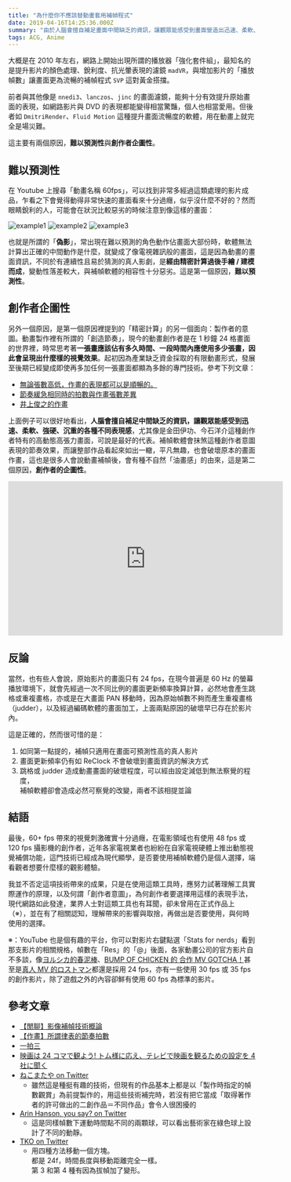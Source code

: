```yaml
---
title: "為什麼你不應該替動畫套用補幀程式"
date: 2019-04-16T14:25:36.000Z
summary: "由於人腦會擅自補足畫面中間缺乏的資訊，讓觀眾能感受到畫面營造出迅速、柔軟、強硬、沉重的各種不同表現感。補幀軟體會抹煞這種創作者意圖表現的畫面節奏效果，而讓整部作品看起來如出一轍，平凡無趣，也會破壞原本的畫面作畫。"
tags: ACG, Anime
---
```


大概是在 2010 年左右，網路上開始出現所謂的播放器「強化套件組」，最知名的是提升影片的顏色處理、銳利度、抗光暈表現的濾鏡 `madVR`，與增加影片的「播放幀數」讓畫面更為流暢的補幀程式 `SVP` 這對黃金搭擋。

前者與其他像是 `nnedi3`、`lanczos`、`jinc` 的畫面濾鏡，能夠十分有效提升原始畫面的表現，如網路影片與 DVD 的表現都能變得相當驚豔，個人也相當愛用。但後者如 `DmitriRender`、`Fluid Motion` 這種提升畫面流暢度的軟體，用在動畫上就完全是場災難。

這主要有兩個原因，**難以預測性**與**創作者企圖性**。

## 難以預測性

在 Youtube 上搜尋「動畫名稱 60fps」，可以找到非常多經過這類處理的影片成品，乍看之下會覺得動得非常快速的畫面看來十分過癮，似乎沒什麼不好的？然而眼睛銳利的人，可能會在狀況比較惡劣的時候注意到像這樣的畫面：

![example1](https://i.imgur.com/W0fnu0Nl.jpg)
![example2](https://www.svp-team.com/w/images/c/c2/Anime-1.jpg)
![example3](https://user-images.githubusercontent.com/2360542/37360739-0f78cdf4-272c-11e8-9573-a71be7f8072c.jpg)

也就是所謂的「**偽影**」，常出現在難以預測的角色動作佔畫面大部份時，軟體無法計算出正確的中間動作是什麼，就變成了像電視雜訊般的畫面，這是因為動畫的畫面資訊，不同於有連續性且易於猜測的真人影劇，是**經由精密計算過後手繪 / 建模而成**，變動性落差較大，與補幀軟體的相容性十分惡劣。這是第一個原因，**難以預測性**。

## 創作者企圖性

另外一個原因，是第一個原因裡提到的「精密計算」的另一個面向：製作者的意圖。動畫製作裡有所謂的「創造節奏」，現今的動畫創作者是在 1 秒鐘 24 格畫面的世界裡，時常思考著**一張畫應該佔有多久時間、一段時間內應使用多少張畫，因此會呈現出什麼樣的視覺效果**。起初因為產業缺乏資金採取的有限動畫形式，發展至後期已經變成即使再多加任何一張畫面都顯為多餘的專門技術。參考下列文章：

- [無論張數高低，作畫的表現都可以是順暢的。](https://www.facebook.com/ffyak/videos/10213691170093583/)
- [節奏緩急相同時的拍數與作畫張數差異](https://www.facebook.com/ffyak/videos/10213699186933999/)
- [井上俊之的作畫](https://www.facebook.com/ffyak/posts/10213742312972123)

上面例子可以很好地看出，**人腦會擅自補足中間缺乏的資訊，讓觀眾能感受到迅速、柔軟、強硬、沉重的各種不同表現感**，尤其像是金田伊功、今石洋介這種創作者特有的高動態高張力畫面，可說是最好的代表。補幀軟體會抹煞這種創作者意圖表現的節奏效果，而讓整部作品看起來如出一轍，平凡無趣，也會破壞原本的畫面作畫，這也是很多人會說動畫補幀後，會有種不自然「油畫感」的由來，這是第二個原因，**創作者的企圖性**。

<iframe width="560" height="315" title="Animation basics: The art of timing and spacing - TED-Ed" src="https://www.youtube.com/embed/KRVhtMxQWRs" frameborder="0" allow="accelerometer; autoplay; clipboard-write; encrypted-media; gyroscope; picture-in-picture" allowfullscreen></iframe>

## 反論

當然，也有些人會說，原始影片的畫面只有 24 fps，在現今普遍是 60 Hz 的螢幕播放環境下，就會先經過一次不同比例的畫面更新頻率換算計算，必然地會產生跳格或重複畫格，亦或是在大畫面 PAN 移動時，因為原始幀數不夠而產生重複畫格（judder），以及經過編碼軟體的畫面加工，上面兩點原因的破壞早已存在於影片內。

這是正確的，然而很可惜的是：

1. 如同第一點提的，補幀只適用在畫面可預測性高的真人影片
2. 畫面更新頻率仍有如 ReClock 不會破壞到畫面資訊的解決方式
3. 跳格或 judder 造成動畫畫面的破壞程度，可以經由設定減低到無法察覺的程度，
   <br>補幀軟體卻會造成必然可察覺的改變，兩者不該相提並論

## 結語

最後，60+ fps 帶來的視覺刺激確實十分過癮，在電影領域也有使用 48 fps 或 120 fps 攝影機的創作者，近年各家電視業者也紛紛在自家電視硬體上推出動態視覺補償功能，這門技術已經成為現代顯學，是否要使用補幀軟體仍是個人選擇，端看觀者想要什麼樣的觀影體驗。

我並不否定這項技術帶來的成果，只是在使用這類工具時，應努力試著理解工具實際運作的原理，以及何謂「創作者意圖」，為何創作者要選擇用這樣的表現手法，現代網路如此發達，業界人士對這類工具也有耳聞，卻未曾用在正式作品上（※），並在有了相關認知，理解帶來的影響與取捨，再做出是否要使用，與何時使用的選擇。

※：YouTube 也是個有趣的平台，你可以對影片右鍵點選「Stats for nerds」看到那支影片的相關規格，幀數在「Res」的「@」後面，各家動畫公司的官方影片自不多談，像[ヨルシカ的春泥棒](https://www.youtube.com/watch?v=Sw1Flgub9s8)、[BUMP OF CHICKEN 的 合作 MV GOTCHA！](https://www.youtube.com/watch?v=BoZ0Zwab6Oc)甚至是[真人 MV 的ロストマン](https://www.youtube.com/watch?v=z-DvnM298yw)都還是採用 24 fps，亦有一些使用 30 fps 或 35 fps 的創作影片，除了遊戲之外的內容卻鮮有使用 60 fps 為標準的影片。

## 參考文章

- [【閒聊】影像補幀技術概論](https://forum.gamer.com.tw/Co.php?bsn=60030&sn=1978036)
- [【作畫】所謂律表的節奏拍數](https://forum.gamer.com.tw/Co.php?bsn=60143&sn=132698)
- [一拍三](https://baike.baidu.com/item/%E4%B8%80%E6%8B%8D%E4%B8%89)
- [映画は 24 コマで観よう! トム様に応え、テレビで映画を観るための設定を 4 社に聞く](https://av.watch.impress.co.jp/docs/topic/1164146.html)
- [ねこまたや on Twitter](https://twitter.com/info_nekomataya/status/1219618627923501056)
  - 雖然這是種挺有趣的技術，但現有的作品基本上都是以「製作時指定的幀數觀賞」為前提製作的，用這些技術補完時，若沒有把它當成「取得著作者的許可做出的二創作品＝不同作品」會令人很困擾的
- [Arin Hanson, you say? on Twitter](https://twitter.com/egoraptor/status/1123080649475121152)
  - 這是同樣幀數下運動時間點不同的兩顆球，可以看出藝術家在綠色球上設計了不同的動靜。
- [TKO on Twitter](https://twitter.com/SzTko/status/1123815112480108544)
  - 用四種方法移動一個方塊。<br />
    都是 24f，時間長度與移動距離完全一樣。<br />
    第 3 和第 4 種有因為拔幀加了變形。
